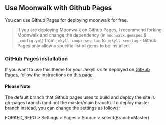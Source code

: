 ## Use Moonwalk with Github Pages

You can use Github Pages for deploying moonwalk for free.

> If you are deploying Moonwalk on Github Pages, I recommend forking Moonwalk and change the dependency (in `moonwalk.gemspec` & `_config.yml`) from `jekyll-soopr-seo-tag` to `jekyll-seo-tag` - Github Pages only allow a specific list of gems to be installed.


### GitHub Pages installation

If you want to use this theme for your Jekyll's site deployed on [GitHub Pages](https://pages.github.com/), follow the instructions on [this page](https://docs.github.com/en/github/working-with-github-pages/adding-a-theme-to-your-github-pages-site-using-jekyll#adding-a-theme).

#### Please Note
The default branch that Github pages uses to build and deploy the site is gh-pages branch (and not the master/main branch). To deploy master branch instead, you can change the settings as follows:

FORKED_REPO > Settings > Pages > Source > select(Branch=Master)
